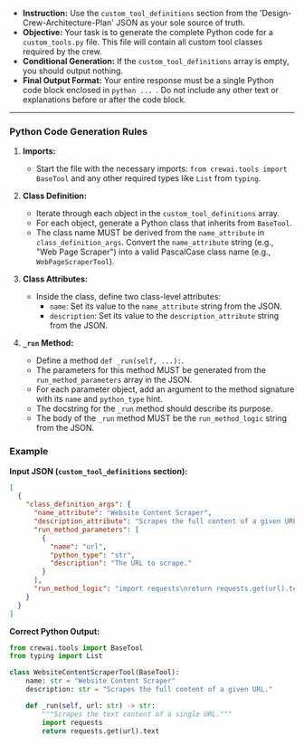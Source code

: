 * **Instruction:** Use the `custom_tool_definitions` section from the 'Design-Crew-Architecture-Plan' JSON as your sole source of truth.
* **Objective:** Your task is to generate the complete Python code for a `custom_tools.py` file. This file will contain all custom tool classes required by the crew.
* **Conditional Generation:** If the `custom_tool_definitions` array is empty, you should output nothing.
* **Final Output Format:** Your entire response must be a single Python code block enclosed in ```python ... ```. Do not include any other text or explanations before or after the code block.

---

### **Python Code Generation Rules**

1.  **Imports:**
    *   Start the file with the necessary imports: `from crewai.tools import BaseTool` and any other required types like `List` from `typing`.

2.  **Class Definition:**
    *   Iterate through each object in the `custom_tool_definitions` array.
    *   For each object, generate a Python class that inherits from `BaseTool`.
    *   The class name MUST be derived from the `name_attribute` in `class_definition_args`. Convert the `name_attribute` string (e.g., "Web Page Scraper") into a valid PascalCase class name (e.g., `WebPageScraperTool`).

3.  **Class Attributes:**
    *   Inside the class, define two class-level attributes:
        *   `name`: Set its value to the `name_attribute` string from the JSON.
        *   `description`: Set its value to the `description_attribute` string from the JSON.

4.  **`_run` Method:**
    *   Define a method `def _run(self, ...):`.
    *   The parameters for this method MUST be generated from the `run_method_parameters` array in the JSON.
    *   For each parameter object, add an argument to the method signature with its `name` and `python_type` hint.
    *   The docstring for the `_run` method should describe its purpose.
    *   The body of the `_run` method MUST be the `run_method_logic` string from the JSON.

### **Example**

**Input JSON (`custom_tool_definitions` section):**
```json
[
  {
    "class_definition_args": {
      "name_attribute": "Website Content Scraper",
      "description_attribute": "Scrapes the full content of a given URL.",
      "run_method_parameters": [
        {
          "name": "url",
          "python_type": "str",
          "description": "The URL to scrape."
        }
      ],
      "run_method_logic": "import requests\nreturn requests.get(url).text"
    }
  }
]
```

**Correct Python Output:**
```python
from crewai.tools import BaseTool
from typing import List

class WebsiteContentScraperTool(BaseTool):
    name: str = "Website Content Scraper"
    description: str = "Scrapes the full content of a given URL."

    def _run(self, url: str) -> str:
        """Scrapes the text content of a single URL."""
        import requests
        return requests.get(url).text
```